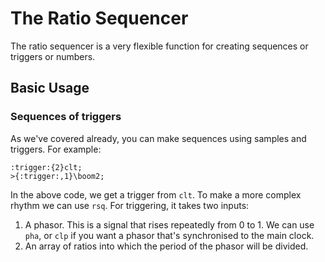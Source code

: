 # The Ratio Sequencer

The ratio sequencer is a very flexible function for creating sequences or triggers or numbers.

## Basic Usage

### Sequences of triggers

As we've covered already, you can make sequences using samples and triggers. For example:

```
:trigger:{2}clt;
>{:trigger:,1}\boom2;
```

In the above code, we get a trigger from ```clt```. To make a more complex rhythm we can use ```rsq```. For triggering, it takes two inputs:

1. A phasor.  This is a signal that rises repeatedly from 0 to 1. We can use ```pha```, or ```clp``` if you want a phasor that's synchronised to the main clock.
2. An array of ratios into which the period of the phasor will be divided.
